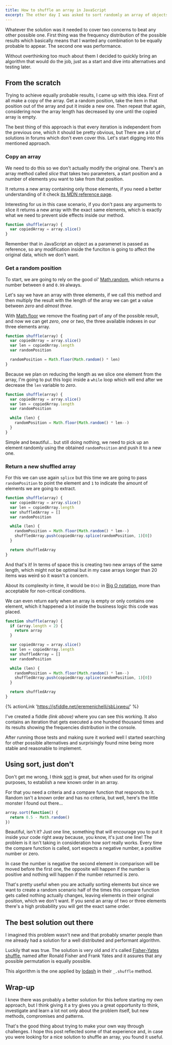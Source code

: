 ```yaml
---
title: How to shuffle an array in JavaScript
excerpt: The other day I was asked to sort randomly an array of objects, and while it didn't seem a very complex task it turned into hours of investigation. There are a lot of things to consider while dealing with randomizers, so yes, worth a post.
---
```


Whatever the solution was it needed to cover two concerns to beat any other possible one. First thing was the frequency distribution of the possible results which basically means that I wanted any combination to be equally probable to appear. The second one was performance.

Without overthinking too much about them I decided to quickly bring an algorithm that would do the job, just as a start and dive into alternatives and testing later.

## From the scratch

Trying to achieve equally probable results, I came up with this idea. First of all make a copy of the array. Get a random position, take the item in that position out of the array and put it inside a new one. Then repeat that again, considering now the array length has decreased by one until the copied array is empty.

The best thing of this approach is that every iteration is independent from the previous one, which it should be pretty obvious, but There are a lot of solutions in forums which don't even cover this. Let's start digging into this mentioned approach.

### Copy an array

We need to do this so we don't actually modify the original one. There's an array method called _slice_ that takes two parameters, a start position and a number of elements you want to take from that position.

It returns a new array containing only those elements, if you need a better understanding of it check [its MDN reference page](https://developer.mozilla.org/en-US/docs/Web/JavaScript/Reference/Global_Objects/Array/slice).

Interesting for us in this case scenario, if you don't pass any arguments to slice it returns a new array with the exact same elements, which is exactly what we need to prevent side effects inside our method.

```js
function shuffle(array) {
  var copiedArray = array.slice()
}
```

Remember that in JavaScript an object as a paramenet is passed as reference, so any modification inside the funciton is going to affect the original data, which we don't want.

### Get a random position

To start, we are going to rely on the good ol' [Math.random](https://developer.mozilla.org/en-US/docs/Web/JavaScript/Reference/Global_Objects/Math/random), which returns a number between `0` and `0.99` always.

Let's say we have an array with three elements, if we call this method and then multiply the result with the length of the array we can get a value between _zero_ and _almost three_.

With [Math.floor](https://developer.mozilla.org/en-US/docs/Web/JavaScript/Reference/Global_Objects/Math/floor) we remove the floating part of any of the possible result, and now we can get _zero_, _one_ or _two_, the three available indexes in our three elements array.

```js
function shuffle(array) {
  var copiedArray = array.slice()
  var len = copiedArray.length
  var randomPosition

  randomPosition = Math.floor(Math.random() * len)
}
```

Because we plan on reducing the length as we slice one element from the array, I'm going to put this logic inside a `while` loop which will end after we decrease the `len` variable to _zero_.

```js
function shuffle(array) {
  var copiedArray = array.slice()
  var len = copiedArray.length
  var randomPosition

  while (len) {
    randomPosition = Math.floor(Math.random() * len--)
  }
}
```

Simple and beautiful... but still doing nothing, we need to pick up an element randomly using the obtained `randomPosition` and push it to a new one.

### Return a new shuffled array

For this we can use again `splice` but this time we are going to pass `randomPosition` to point the element and `1` to indicate the amount of elements we are going to extract.

```js
function shuffle(array) {
  var copiedArray = array.slice()
  var len = copiedArray.length
  var shuffledArray = []
  var randomPosition

  while (len) {
    randomPosition = Math.floor(Math.random() * len--)
    shuffledArray.push(copiedArray.splice(randomPosition, 1)[0])
  }

  return shuffledArray
}
```

And that's it! In terms of space this is creating two new arrays of the same length, which might not be optimal but in my case arrays longer than 20 items was weird so it wasn't a concern.

About its complexity in time, it would be `O(n)` in [Big O notation](https://en.wikipedia.org/wiki/Big_O_notation), more than acceptable for non-critical conditions.

We can even return early when an array is empty or only contains one element, which it happened a lot inside the business logic this code was placed.

```js
function shuffle(array) {
  if (array.length < 2) {
    return array
  }

  var copiedArray = array.slice()
  var len = copiedArray.length
  var shuffledArray = []
  var randomPosition

  while (len) {
    randomPosition = Math.floor(Math.random() * len--)
    shuffledArray.push(copiedArray.splice(randomPosition, 1)[0])
  }

  return shuffledArray
}
```

{% actionLink 'https://jsfiddle.net/jeremenichelli/sbLjxweu/' %}

I've created a fiddle _(link above)_ where you can see this working. It also contains an iteration that gets executed a one hundred thousand times and its results showing the frequencies distribution in the console.

After running those tests and making sure it worked well I started searching for other possible alternatives and surprisingly found mine being more stable and reasonable to implement.

## Using sort, just don't

Don't get me wrong, I think [sort](https://developer.mozilla.org/en-US/docs/Web/JavaScript/Reference/Global_Objects/Array/sort) is great, but when used for its original purposes, to establish a new known order in an array.

For that you need a criteria and a compare function that responds to it. Random isn't a known order and has no criteria, but well, here's the little monster I found out there...

```js
array.sort(function() {
  return 0.5 - Math.random()
})
```

Beautiful, isn't it? Just one line, something that will encourage you to put it inside your code right away because, you know, it's just one line! The problem is it isn't taking in consideration how _sort_ really works. Every time the compare function is called, sort expects a negative number, a positive number or zero.

In case the number is negative the second element in comparison will be moved before the first one, the opposite will happen if the number is positive and nothing will happen if the number returned is zero.

That's pretty useful when you are actually sorting elements but since we want to create a random scenario half of the times this compare function gets called nothing actually changes, leaving elements in their original position, which we don't want. If you send an array of two or three elements there's a high probability you will get the exact same order.

## The best solution out there

I imagined this problem wasn't new and that probably smarter people than me already had a solution for a well distributed and performant algorithm.

Luckily that was true. The solution is very old and it's called [Fisher-Yates shuffle](http://en.wikipedia.org/wiki/Fisher–Yates_shuffle), named after Ronald Fisher and Frank Yates and it assures that any possible permutation is equally possible.

This algorithm is the one applied by [lodash](https://github.com/lodash/lodash/blob/master/shuffle.js) in their `_.shuffle` method.

## Wrap-up

I knew there was probably a better solution for this before starting my own approach, but I think giving it a try gives you a great opportunity to think, investigate and learn a lot not only about the problem itself, but new methods, compromises and patterns.

That's the good thing about trying to make your own way through challenges. I hope this post reflected some of that experience and, in case you were looking for a nice solution to shuffle an array, you found it useful.
